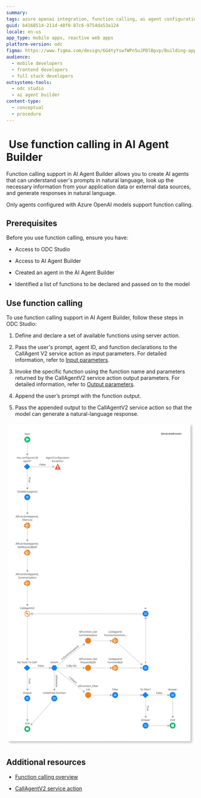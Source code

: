 ```yaml
---
summary:
tags: azure openai integration, function calling, ai agent configuration, natural language processing, odc studio
guid: b4168514-211d-48f0-87c6-9754da53a124
locale: en-us
app_type: mobile apps, reactive web apps
platform-version: odc
figma: https://www.figma.com/design/6G4tyYswfWPn5uJPDlBpvp/Building-apps?node-id=5686-506
audience:
  - mobile developers
  - frontend developers
  - full stack developers
outsystems-tools:
  - odc studio
  - ai agent builder
content-type:
  - conceptual
  - procedure
---
```


#  Use function calling in AI Agent Builder

Function calling support in AI Agent Builder allows you to create AI agents that can understand user's prompts in natural language, look up the necessary information from your application data or external data sources, and generate responses in natural language. 

Only agents configured with Azure OpenAI models support function calling.

## Prerequisites

Before you use function calling, ensure you have:

* Access to ODC Studio

* Access to AI Agent Builder

* Created an agent in the AI Agent Builder

* Identified a list of functions to be declared and passed on to the model

## Use function calling 

To use function calling support in AI Agent Builder, follow these steps in ODC Studio:

1. Define and declare a set of available functions using server action.

2. Pass the user's prompt, agent ID, and function declarations to the CallAgent V2 service action as input parameters. For detailed information, refer to [Input parameters](../../../reference/service-actions/call-agent-function-calling.md#input-parameters).

3. Invoke the specific function using the function name and parameters returned by the CallAgentV2 service action output parameters. For detailed information, refer to [Output parameters](../../../reference/service-actions/call-agent-function-calling.md#output-parameters).

4. Append the user’s prompt with the function output.

5. Pass the appended output to the CallAgentV2 service action so that the model can generate a natural-language response.

![Flowchart illustrating the process of using function calling in AI Agent Builder, starting from checking if an AI agent is configured to generating an answer.](images/using-function-calling-odcs.png "Using function calling")

## Additional resources

* [Function calling overview](overview.md)

* [CallAgentV2 service action](../../../reference/service-actions/call-agent-function-calling.md)
